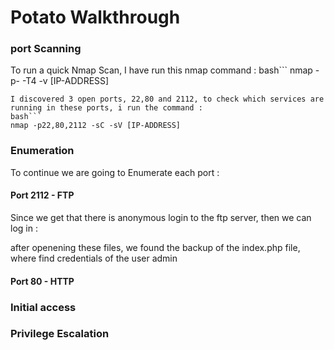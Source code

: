 # Potato Walkthrough 
### port Scanning
To run a quick Nmap Scan, I have run this nmap command :
bash```
nmap -p- -T4 -v [IP-ADDRESS]
```
I discovered 3 open ports, 22,80 and 2112, to check which services are running in these ports, i run the command :
bash```
nmap -p22,80,2112 -sC -sV [IP-ADDRESS]
```
### Enumeration
To continue we are going to Enumerate each port :
#### Port 2112 - FTP
Since we get that there is anonymous login to the ftp server, then we can log in :

after openening these files, we found the backup of the index.php file, where find credentials of the user admin
#### Port 80 - HTTP
### Initial access
### Privilege Escalation
